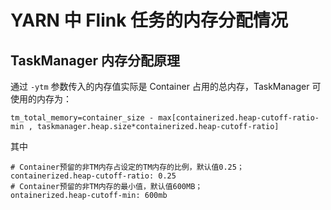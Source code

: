 # YARN 中 Flink 任务的内存分配情况

## TaskManager 内存分配原理

通过 `-ytm` 参数传入的内存值实际是 Container 占用的总内存，TaskManager 可使用的内存为：

```
tm_total_memory=container_size - max[containerized.heap-cutoff-ratio-min , taskmanager.heap.size*containerized.heap-cutoff-ratio]
```

其中

```properties
# Container预留的非TM内存占设定的TM内存的比例，默认值0.25；
containerized.heap-cutoff-ratio: 0.25
# Container预留的非TM内存的最小值，默认值600MB； 
ontainerized.heap-cutoff-min: 600mb 
```

